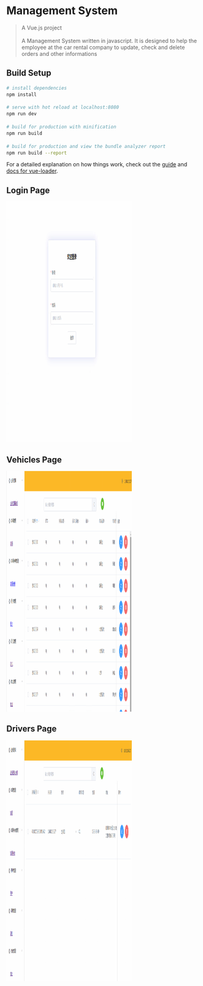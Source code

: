 # Management System

> A Vue.js project<br>
> <br>
> A Management System written in javascript. It is designed to help the employee at the car rental company to update, check and delete orders and other informations

## Build Setup

``` bash
# install dependencies
npm install

# serve with hot reload at localhost:8080
npm run dev

# build for production with minification
npm run build

# build for production and view the bundle analyzer report
npm run build --report
```

For a detailed explanation on how things work, check out the [guide](http://vuejs-templates.github.io/webpack/) and [docs for vue-loader](http://vuejs.github.io/vue-loader).

## Login Page
<p align="left">
  <img src="/images/Login.png" alt="Login Page" width="327" height="627">
</p>

## Vehicles Page
<p align="left">
  <img src="/images/Vehicles.png" alt="Vehicles Page" width="327" height="627">
</p>

## Drivers Page
<p align="left">
  <img src="/images/Drivers.png" alt="Drivers Page" width="327" height="627">
</p>
